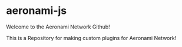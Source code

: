 # aeronami-js

Welcome to the Aeronami Network Github!

This is a Repository for making custom plugins for Aeronami Network!
